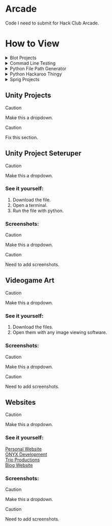 # Arcade

Code I need to submit for Hack Club Arcade.

# How to View

<details>
<summary>Blot Projects</summary><br>

### See it yourself:

1. Download the file you want to view.
2. Open it in a text editor.
3. Copy the contents.
4. Go to the [Blot web editor](https://blot.hackclub.com/editor).
5. Paste the content into the editor.
6. Click run to view the file.

<details>
<summary>Screenshots</summary><br>
  
![image](https://github.com/user-attachments/assets/5f54ed3b-c2b0-4b08-9add-32b9b3fbbcba)<br>
![image](https://github.com/user-attachments/assets/a69c4aa6-088e-44a3-9312-6c0ffe92cc09)<br>
![image](https://github.com/user-attachments/assets/47e5ce48-dc05-49d6-928a-b49e1660d003)
  
</details>
</details>

<details>
<summary>Commad Line Testing</summary><br>

### See it yourself:

[View it on my website](https://andrewcromar.org/commandLineTesting/pages/home).

<details>
<summary>Screenshots</summary><br>
  
![image](https://github.com/user-attachments/assets/d2b194d7-b549-4cfa-a892-ca8599c5e318)<br>
![image](https://github.com/user-attachments/assets/aeda3b67-f5d2-4d18-b023-05d4caf692ef)<br>
![image](https://github.com/user-attachments/assets/d1a3834f-e5e7-4dd8-95f5-f98a2d998bb8)<br>
![image](https://github.com/user-attachments/assets/3f1a2beb-7513-454d-bf77-0141b6865998)<br>
![image](https://github.com/user-attachments/assets/3c609ed5-1a1e-4e58-b9f9-4663c2122dfb)

</details>
</details>

<details>
<summary>Python File Path Generator</summary><br>

### See it yourself:

1. Download the file.
2. Open a terminal.
3. Run the file with python.

<details>
<summary>Screenshots</summary><br>

![image](https://github.com/user-attachments/assets/5fe56e58-0a7e-4ea7-8cd7-5a1ec7c9df96)<br>
![image](https://github.com/user-attachments/assets/80a2ae1c-43fc-4662-8147-498d2c6dedcf)

</details>
</details>

<details>
<summary>Python Hackaroo Thingy</summary><br>

### See it yourself:

1. Download the file.
2. Open a terminal.
3. Run the file with python.

<details>
<summary>Screenshots</summary><br>

![image](https://github.com/user-attachments/assets/78886f6f-9d71-473f-b7e5-86769d3fcd89)<br>
![image](https://github.com/user-attachments/assets/14605505-deae-43a8-a554-d04bb295202a)

</details>
</details>

<details>
<summary>Sprig Projects</summary><br>

### See it yourself:

1. Download the file you want to view.
2. Open it in a text editor.
3. Copy the contents.
4. Go to the [Sprig web editor](https://sprig.hackclub.com/editor).
5. Paste the content into the editor.
6. Click run to view the file.

<details>
<summary>Screenshots</summary><br>

### Packman
![image](https://github.com/user-attachments/assets/2f14b458-d7e8-4b31-a370-f5fe0151f1c5)
### DDR
![image](https://github.com/user-attachments/assets/3658452e-78db-47e5-b298-3228a3710173)

</details>
</details>

## Unity Projects

> [!CAUTION]
> Make this a dropdown.

> [!CAUTION]
> Fix this section.

## Unity Project Seteruper

> [!CAUTION]
> Make this a dropdown.

### See it yourself:

1. Download the file.
2. Open a terminal.
3. Run the file with python.

### Screenshots:

> [!CAUTION]
> Make this a dropdown.

> [!CAUTION]
> Need to add screenshots. 

## Videogame Art

> [!CAUTION]
> Make this a dropdown.

### See it yourself:

1. Download the files.
2. Open them with any image viewing software.

### Screenshots:

> [!CAUTION]
> Make this a dropdown.

> [!CAUTION]
> Need to add screenshots. 

## Websites

> [!CAUTION]
> Make this a dropdown.

### See it yourself:

[Personal Website](https://andrewcromar.org/)<br>
[ONYX Development](https://onyx.andrewcromar.org/)<br>
[Trio Productions](https://trio.andrewcromar.org/)<br>
[Blog Website](https://blog.andrewcromar.org/)

### Screenshots:

> [!CAUTION]
> Make this a dropdown.

> [!CAUTION]
> Need to add screenshots. 
